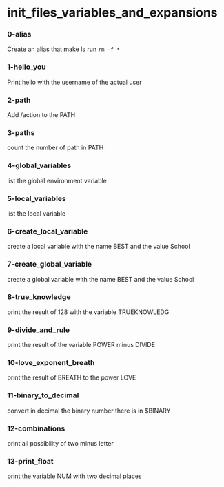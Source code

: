 # init_files_variables_and_expansions

### 0-alias 
Create an alias that make ls run `rm -f *`

### 1-hello_you 
Print hello with the username of the actual user

### 2-path
Add /action to the PATH

### 3-paths
count the number of path in PATH

### 4-global_variables
list the global environment variable

### 5-local_variables
list the local variable

### 6-create_local_variable
create a local variable with the name BEST and the value School

### 7-create_global_variable
create a global variable with the name BEST and the value School

### 8-true_knowledge
print the result of 128 with the variable TRUEKNOWLEDG

### 9-divide_and_rule
print the result of the variable POWER minus DIVIDE

### 10-love_exponent_breath
print the result of BREATH to the power LOVE

### 11-binary_to_decimal
convert in decimal the binary number there is in $BINARY

### 12-combinations
print all possibility of two minus letter

### 13-print_float
print the variable NUM with two decimal places
